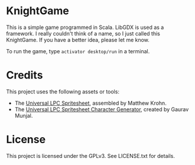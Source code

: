 # KnightGame
This is a simple game programmed in Scala. LibGDX is used as a framework. I really couldn't think of a name, so I just called this KnightGame. If you have a better idea, please let me know.

To run the game, type `activator desktop/run` in a terminal.

# Credits
This project uses the following assets or tools:
* The [Universal LPC Spritesheet](https://github.com/makrohn/Universal-LPC-spritesheet), assembled by Matthew Krohn.
* The [Universal LPC Spritesheet Character Generator](https://github.com/gaurav0/Universal-LPC-Spritesheet-Character-Generator), created by Gaurav Munjal.

# License
This project is licensed under the GPLv3. See LICENSE.txt for details.
